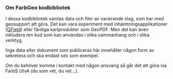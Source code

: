 ### Om FarbGeo kodbibliotek

I dessa kodbibliotek samlas data och filer av varierande slag, som har med geosupport att göra. Det kan vara experiment med inhämtningsapplikationer ([QField](https://github.com/FarbGeo/QField "QField projekt")) eller färdiga kartprodukter som GeoPDF. Men det kan även inkludera ren kod som kan användas i olika sammanhang och i olika verktyg.

Inga data eller dokument som publiceras här innehåller någon form av sekretess och ska endast ses som exempel.

Om du behöver komma i kontakt med någon ansvarig så går det att göra via FarbS UtvA (du som vet, du vet...).
